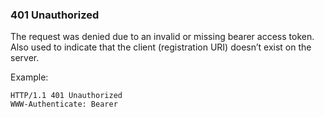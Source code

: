 ### 401 Unauthorized

The request was denied due to an invalid or missing bearer access token. Also used to indicate that the client (registration URI) doesn’t exist on the server.

Example:

```
HTTP/1.1 401 Unauthorized
WWW-Authenticate: Bearer
```

